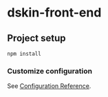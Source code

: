 # dskin-front-end

## Project setup
```
npm install
```

### Customize configuration
See [Configuration Reference](https://cli.vuejs.org/config/).
